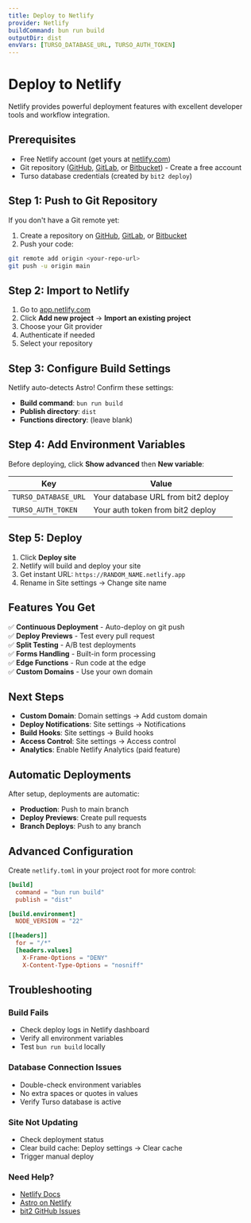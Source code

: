```yaml
---
title: Deploy to Netlify
provider: Netlify
buildCommand: bun run build
outputDir: dist
envVars: [TURSO_DATABASE_URL, TURSO_AUTH_TOKEN]
---
```


# Deploy to Netlify

Netlify provides powerful deployment features with excellent developer tools and workflow integration.

## Prerequisites

- Free Netlify account (get yours at [netlify.com](https://netlify.com))
- Git repository ([GitHub](https://github.com), [GitLab](https://gitlab.com), or [Bitbucket](https://bitbucket.com)) - Create a free account
- Turso database credentials (created by `bit2 deploy`)

## Step 1: Push to Git Repository

If you don't have a Git remote yet:

1. Create a repository on [GitHub](https://github.com/new), [GitLab](https://gitlab.com/projects/new), or [Bitbucket](https://bitbucket.org/repo/create)
2. Push your code:

```bash
git remote add origin <your-repo-url>
git push -u origin main
```

## Step 2: Import to Netlify

1. Go to [app.netlify.com](https://app.netlify.com)
2. Click **Add new project** → **Import an existing project**
3. Choose your Git provider
4. Authenticate if needed
5. Select your repository

## Step 3: Configure Build Settings

Netlify auto-detects Astro! Confirm these settings:

- **Build command**: `bun run build`
- **Publish directory**: `dist`
- **Functions directory**: (leave blank)

## Step 4: Add Environment Variables

Before deploying, click **Show advanced** then **New variable**:

| Key | Value |
|-----|-------|
| `TURSO_DATABASE_URL` | Your database URL from bit2 deploy |
| `TURSO_AUTH_TOKEN` | Your auth token from bit2 deploy |

## Step 5: Deploy

1. Click **Deploy site**
2. Netlify will build and deploy your site
3. Get instant URL: `https://RANDOM_NAME.netlify.app`
4. Rename in Site settings → Change site name

## Features You Get

✅ **Continuous Deployment** - Auto-deploy on git push  
✅ **Deploy Previews** - Test every pull request  
✅ **Split Testing** - A/B test deployments  
✅ **Forms Handling** - Built-in form processing  
✅ **Edge Functions** - Run code at the edge  
✅ **Custom Domains** - Use your own domain  

## Next Steps

- **Custom Domain**: Domain settings → Add custom domain
- **Deploy Notifications**: Site settings → Notifications
- **Build Hooks**: Site settings → Build hooks
- **Access Control**: Site settings → Access control
- **Analytics**: Enable Netlify Analytics (paid feature)

## Automatic Deployments

After setup, deployments are automatic:
- **Production**: Push to main branch
- **Deploy Previews**: Create pull requests
- **Branch Deploys**: Push to any branch

## Advanced Configuration

Create `netlify.toml` in your project root for more control:

```toml
[build]
  command = "bun run build"
  publish = "dist"

[build.environment]
  NODE_VERSION = "22"

[[headers]]
  for = "/*"
  [headers.values]
    X-Frame-Options = "DENY"
    X-Content-Type-Options = "nosniff"
```

## Troubleshooting

### Build Fails
- Check deploy logs in Netlify dashboard
- Verify all environment variables
- Test `bun run build` locally

### Database Connection Issues
- Double-check environment variables
- No extra spaces or quotes in values
- Verify Turso database is active

### Site Not Updating
- Check deployment status
- Clear build cache: Deploy settings → Clear cache
- Trigger manual deploy

### Need Help?
- [Netlify Docs](https://docs.netlify.com)
- [Astro on Netlify](https://docs.astro.build/en/guides/deploy/netlify/)
- [bit2 GitHub Issues](https://github.com/bitbons-ai/bit2/issues)